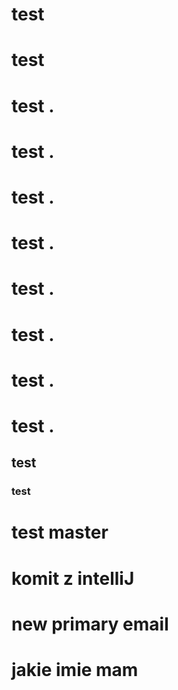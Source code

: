 # test
# test
# test .   
# test .  
# test .  
# test .  
# test . 
# test . 
# test . 
# test . 
## test
### test
# test master
# komit z intelliJ
# new primary email
# jakie imie mam
